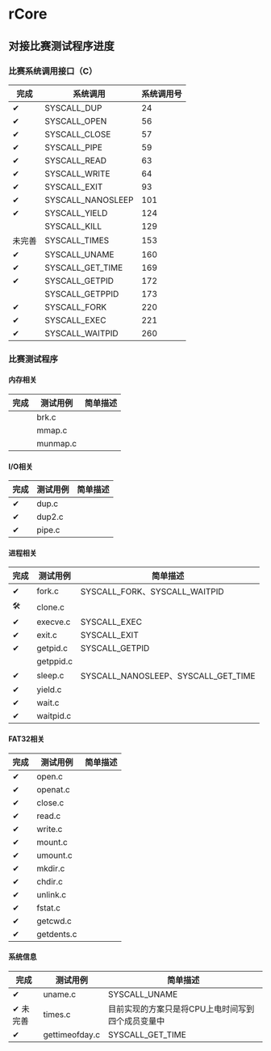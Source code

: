 # rCore
## 对接比赛测试程序进度
### 比赛系统调用接口（C）
| 完成   | 系统调用          | 系统调用号 |
| ------ | ----------------- | ---------- |
| ✔      | SYSCALL_DUP       | 24         |
| ✔      | SYSCALL_OPEN      | 56         |
| ✔      | SYSCALL_CLOSE     | 57         |
| ✔      | SYSCALL_PIPE      | 59         |
| ✔      | SYSCALL_READ      | 63         |
| ✔      | SYSCALL_WRITE     | 64         |
| ✔      | SYSCALL_EXIT      | 93         |
| ✔      | SYSCALL_NANOSLEEP | 101        |
| ✔      | SYSCALL_YIELD     | 124        |
|        | SYSCALL_KILL      | 129        |
| 未完善 | SYSCALL_TIMES     | 153        |
| ✔      | SYSCALL_UNAME     | 160        |
| ✔      | SYSCALL_GET_TIME  | 169        |
| ✔      | SYSCALL_GETPID    | 172        |
|        | SYSCALL_GETPPID   | 173        |
| ✔      | SYSCALL_FORK      | 220        |
| ✔      | SYSCALL_EXEC      | 221        |
| ✔      | SYSCALL_WAITPID   | 260        |

### 比赛测试程序
#### 内存相关
| 完成 | 测试用例 | 简单描述 |
| ---- | -------- | -------- |
|      | brk.c    |
|      | mmap.c   |
|      | munmap.c |

#### I/O相关
| 完成 | 测试用例 | 简单描述 |
| ---- | -------- | -------- |
| ✔    | dup.c    |
| ✔    | dup2.c   |
| ✔    | pipe.c   |

#### 进程相关
| 完成 | 测试用例  | 简单描述                            |
| ---- | --------- | ----------------------------------- |
| ✔    | fork.c    | SYSCALL_FORK、SYSCALL_WAITPID       |
| 🛠    | clone.c   |
| ✔    | execve.c  | SYSCALL_EXEC                        |
| ✔    | exit.c    | SYSCALL_EXIT                        |
| ✔    | getpid.c  | SYSCALL_GETPID                      |
|      | getppid.c |
| ✔    | sleep.c   | SYSCALL_NANOSLEEP、SYSCALL_GET_TIME |
| ✔    | yield.c   |
| ✔    | wait.c    |
| ✔    | waitpid.c |

#### FAT32相关
| 完成 | 测试用例   | 简单描述 |
| ---- | ---------- | -------- |
| ✔    | open.c     |
| ✔    | openat.c   |
| ✔    | close.c    |
| ✔    | read.c     |
| ✔    | write.c    |
| ✔    | mount.c    |
| ✔    | umount.c   |
| ✔    | mkdir.c    |
| ✔    | chdir.c    |
| ✔    | unlink.c   |
| ✔    | fstat.c    |
| ✔    | getcwd.c   |
| ✔    | getdents.c |

#### 系统信息
| 完成     | 测试用例       | 简单描述                                          |
| -------- | -------------- | ------------------------------------------------- |
| ✔        | uname.c        | SYSCALL_UNAME                                     |
| ✔ 未完善 | times.c        | 目前实现的方案只是将CPU上电时间写到四个成员变量中 |
| ✔        | gettimeofday.c | SYSCALL_GET_TIME                                  |